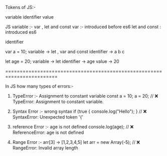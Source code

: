 Tokens of JS:-

variable
identifier 
value


JS variable  :- var , let and const 
var  :- introduced before es6
let and const  : introduced  es6

identifier

var a = 10;
variable -> let , var and const
identifier -> a b c 


let age = 20;
variable -> let
identifier -> age 
value -> 20 

========================================================================

In JS how many types of errors:-
1. TypeError :- Assignment to constant variable
    const a = 10;
    a = 20; // ❌ TypeError: Assignment to constant variable.


2. Syntax Error :- wrong syntax
   if (true {
   console.log("Hello");
   }
// ❌ SyntaxError: Unexpected token '{'


3. reference Error :-  age is not defined
   console.log(age); // ❌ ReferenceError: age is not defined


4. Range Error :- arr[3] -> [1,2,3,4,5]
    let arr = new Array(-5); 
    // ❌ RangeError: Invalid array length

